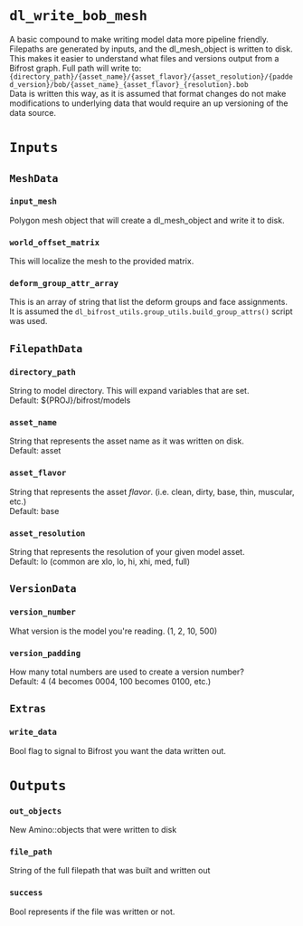 # `dl_write_bob_mesh`

A basic compound to make writing model data more pipeline friendly.\
Filepaths are generated by inputs, and the dl_mesh_object is written to disk.  \
This makes it easier to understand what files and versions output from a Bifrost graph.
Full path will write to:\
`{directory_path}/{asset_name}/{asset_flavor}/{asset_resolution}/{padded_version}/bob/{asset_name}_{asset_flavor}_{resolution}.bob`\
Data is written this way, as it is assumed that format changes do not make modifications to underlying data that would require an up versioning of the data source.

# `Inputs`

## `MeshData`

### `input_mesh`

Polygon mesh object that will create a dl_mesh_object and write it to disk.

### `world_offset_matrix`

This will localize the mesh to the provided matrix.

### `deform_group_attr_array`

This is an array of string that list the deform groups and face assignments.\
It is assumed the `dl_bifrost_utils.group_utils.build_group_attrs()` script was used. 

## `FilepathData`

### `directory_path`

String to model directory.  This will expand variables that are set.\
Default: ${PROJ}/bifrost/models

### `asset_name`

String that represents the asset name as it was written on disk.\
Default: asset

### `asset_flavor`

String that represents the asset _flavor_.  (i.e. clean, dirty, base, thin, muscular, etc.)\
Default: base

### `asset_resolution`

String that represents the resolution of your given model asset.\
Default: lo (common are xlo, lo, hi, xhi, med, full)

## `VersionData`

### `version_number`

What version is the model you're reading.  (1, 2, 10, 500)

### `version_padding`

How many total numbers are used to create a version number?\
Default: 4 (4 becomes 0004, 100 becomes 0100, etc.)

## `Extras`

### `write_data`

Bool flag to signal to Bifrost you want the data written out.

# `Outputs`

### `out_objects`

New Amino::objects that were written to disk

### `file_path`

String of the full filepath that was built and written out

### `success`

Bool represents if the file was written or not.
